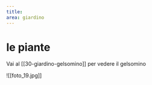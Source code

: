 ```yaml
---
title: 
area: giardino
---
```

# le piante

Vai al [[30-giardino-gelsomino]] per vedere il gelsomino

![[foto_19.jpg]]